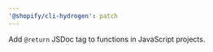```yaml
---
'@shopify/cli-hydrogen': patch
---
```


Add `@return` JSDoc tag to functions in JavaScript projects.
